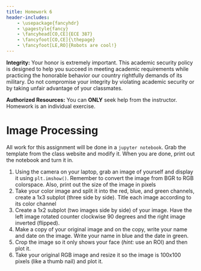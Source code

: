```yaml
---
title: Homework 6
header-includes:
    - \usepackage{fancyhdr}
    - \pagestyle{fancy}
    - \fancyhead[CO,CE]{ECE 387}
    - \fancyfoot[CO,CE]{\thepage}
    - \fancyfoot[LE,RO]{Robots are cool!}
---
```


**Integrity:** Your honor is extremely important.  This academic security policy is designed to help you succeed in meeting academic requirements while practicing the honorable behavior our country rightfully demands of its military.  Do not compromise your integrity by violating academic security or by taking unfair advantage of your classmates.

**Authorized Resources:** You can **ONLY** seek help from the instructor. Homework
is an individual exercise.

# Image Processing

All work for this assignment will be done in a `jupyter notebook`. Grab the
template from the class website and modify it. When you are done, print out
the notebook and turn it in.

1. Using the camera on your laptop, grab an image of yourself and display it
using `plt.imshow()`. Remember to convert the image from BGR to RGB colorspace.
Also, print out the size of the image in pixels
1. Take your color image and split it into the red, blue, and green channels,
create a 1x3 subplot (three side by side). Title each image according to its
color channel
1. Create a 1x2 subplot (two images side by side) of your image. Have the left
image rotated counter clockwise 90 degrees and the right image inverted (flipped).
1. Make a copy of your original image and on the copy, write your name and date
on the image. Write your name in blue and the date in green.
1. Crop the image so it only shows your face (*hint:* use an ROI) and then plot
it.
1. Take your original RGB image and resize it so the image is 100x100 pixels (like
a thumb nail) and plot it.
